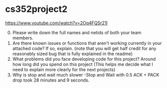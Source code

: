 # cs352project2

https://www.youtube.com/watch?v=2Oq4FQSr21I

0. Please write down the full names and netids of both your team members.
1. Are there known issues or functions that aren't working currently in your
   attached code? If so, explain. (note that you will get half credit for any reasonably sized bug that is fully explained in the readme)
3. What problems did you face developing code for this project? Around how long did you spend on this project (This helps me decide what I need to explain more clearly for the next projects)
4. Why is stop and wait much slower
   -Stop and Wait with 0.5 ACK + PACK drop took 28 minutes and 9 seconds.
